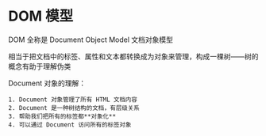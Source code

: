 # DOM 模型

DOM 全称是 Document Object Model 文档对象模型

相当于把文档中的标签、属性和文本都转换成为对象来管理，构成一棵树——树的概念有助于理解伪类

Document 对象的理解：

	1. Document 对象管理了所有 HTML 文档内容
 	2. Document 是一种树结构的文档，有层级关系
 	3. 帮助我们把所有的标签都**对象化**
 	4. 可以通过 Document 访问所有的标签对象



